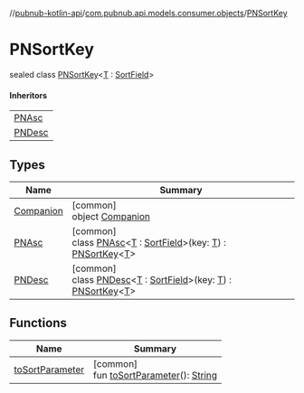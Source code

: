 //[pubnub-kotlin-api](../../../index.md)/[com.pubnub.api.models.consumer.objects](../index.md)/[PNSortKey](index.md)

# PNSortKey

sealed class [PNSortKey](index.md)&lt;[T](index.md) : [SortField](../-sort-field/index.md)&gt;

#### Inheritors

| |
|---|
| [PNAsc](-p-n-asc/index.md) |
| [PNDesc](-p-n-desc/index.md) |

## Types

| Name | Summary |
|---|---|
| [Companion](-companion/index.md) | [common]<br>object [Companion](-companion/index.md) |
| [PNAsc](-p-n-asc/index.md) | [common]<br>class [PNAsc](-p-n-asc/index.md)&lt;[T](-p-n-asc/index.md) : [SortField](../-sort-field/index.md)&gt;(key: [T](-p-n-asc/index.md)) : [PNSortKey](index.md)&lt;[T](-p-n-asc/index.md)&gt; |
| [PNDesc](-p-n-desc/index.md) | [common]<br>class [PNDesc](-p-n-desc/index.md)&lt;[T](-p-n-desc/index.md) : [SortField](../-sort-field/index.md)&gt;(key: [T](-p-n-desc/index.md)) : [PNSortKey](index.md)&lt;[T](-p-n-desc/index.md)&gt; |

## Functions

| Name | Summary |
|---|---|
| [toSortParameter](to-sort-parameter.md) | [common]<br>fun [toSortParameter](to-sort-parameter.md)(): [String](https://kotlinlang.org/api/core/kotlin-stdlib/kotlin/-string/index.html) |
